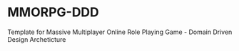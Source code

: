 # MMORPG-DDD
Template for Massive Multiplayer Online Role Playing Game - Domain Driven Design Archeticture
